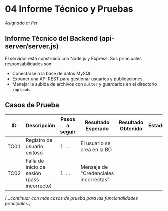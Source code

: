 # 04 Informe Técnico y Pruebas

*Asignado a: Fer*

## Informe Técnico del Backend (api-server/server.js)
El servidor está construido con Node.js y Express. Sus principales responsabilidades son:
- Conectarse a la base de datos MySQL.
- Exponer una API REST para gestionar usuarios y publicaciones.
- Manejar la subida de archivos con `multer` y guardarlos en el directorio `/uploads`.

## Casos de Prueba

| ID | Descripción | Pasos a seguir | Resultado Esperado | Resultado Obtenido | Estado |
|----|-------------|----------------|--------------------|--------------------|--------|
| TC01 | Registro de usuario exitoso | 1. ... | El usuario se crea en la BD | | |
| TC02 | Falla de inicio de sesión (pass incorrecto) | 1. ... | Mensaje de "Credenciales incorrectas" | | |

*(...continuar con más casos de prueba para las funcionalidades principales.)*
